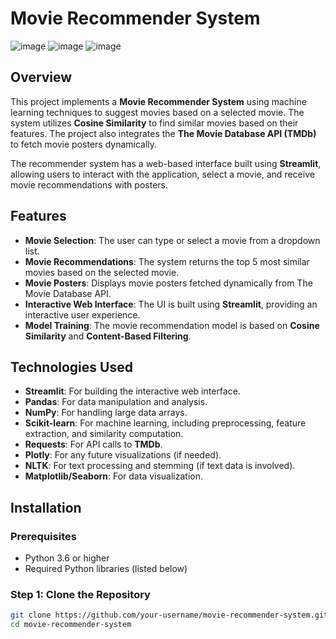 # Movie Recommender System

![image](https://github.com/user-attachments/assets/deb8916b-2be2-4bb6-b148-a2e40df0cde9)
![image](https://github.com/user-attachments/assets/f9689f02-b8e1-4f2f-aa76-8cd03c020b29)
![image](https://github.com/user-attachments/assets/cd8b53db-2e1e-43d1-91fd-da0a6745ea04)

## Overview

This project implements a **Movie Recommender System** using machine learning techniques to suggest movies based on a selected movie. The system utilizes **Cosine Similarity** to find similar movies based on their features. The project also integrates the **The Movie Database API (TMDb)** to fetch movie posters dynamically.

The recommender system has a web-based interface built using **Streamlit**, allowing users to interact with the application, select a movie, and receive movie recommendations with posters.

## Features

- **Movie Selection**: The user can type or select a movie from a dropdown list.
- **Movie Recommendations**: The system returns the top 5 most similar movies based on the selected movie.
- **Movie Posters**: Displays movie posters fetched dynamically from The Movie Database API.
- **Interactive Web Interface**: The UI is built using **Streamlit**, providing an interactive user experience.
- **Model Training**: The movie recommendation model is based on **Cosine Similarity** and **Content-Based Filtering**.

## Technologies Used

- **Streamlit**: For building the interactive web interface.
- **Pandas**: For data manipulation and analysis.
- **NumPy**: For handling large data arrays.
- **Scikit-learn**: For machine learning, including preprocessing, feature extraction, and similarity computation.
- **Requests**: For API calls to **TMDb**.
- **Plotly**: For any future visualizations (if needed).
- **NLTK**: For text processing and stemming (if text data is involved).
- **Matplotlib/Seaborn**: For data visualization.

## Installation

### Prerequisites

- Python 3.6 or higher
- Required Python libraries (listed below)

### Step 1: Clone the Repository
```bash
git clone https://github.com/your-username/movie-recommender-system.git
cd movie-recommender-system






